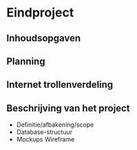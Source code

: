 # Eindproject

## Inhoudsopgaven

## Planning
## Internet trollenverdeling
## Beschrijving van het project

  * Definitie/afbakening/scope
  * Database-structuur
  * Mockups Wireframe
